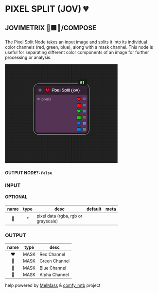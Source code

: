 # PIXEL SPLIT (JOV) 💔

## JOVIMETRIX 🔺🟩🔵/COMPOSE

The Pixel Split Node takes an input image and splits it into its individual color channels (red, green, blue), along with a mask channel. This node is useful for separating different color components of an image for further processing or analysis.

![PIXEL SPLIT](https://raw.githubusercontent.com/Amorano/Jovimetrix-examples/master/node/PIXEL%20SPLIT/PIXEL%20SPLIT.png)

#### OUTPUT NODE?: `False`

### INPUT

#### OPTIONAL

name | type | desc | default | meta
:---:|:---:|---|:---:|---
👾 | * | pixel data (rgba, rgb or<br>grayscale) |  | 

### OUTPUT

name | type | desc
:---:|:---:|---
❤️ | MASK | Red Channel 
💚 | MASK | Green Channel 
💙 | MASK | Blue Channel 
🤍 | MASK | Alpha Channel 

help powered by [MelMass](https://github.com/melMass) & [comfy_mtb](https://github.com/melMass/comfy_mtb) project